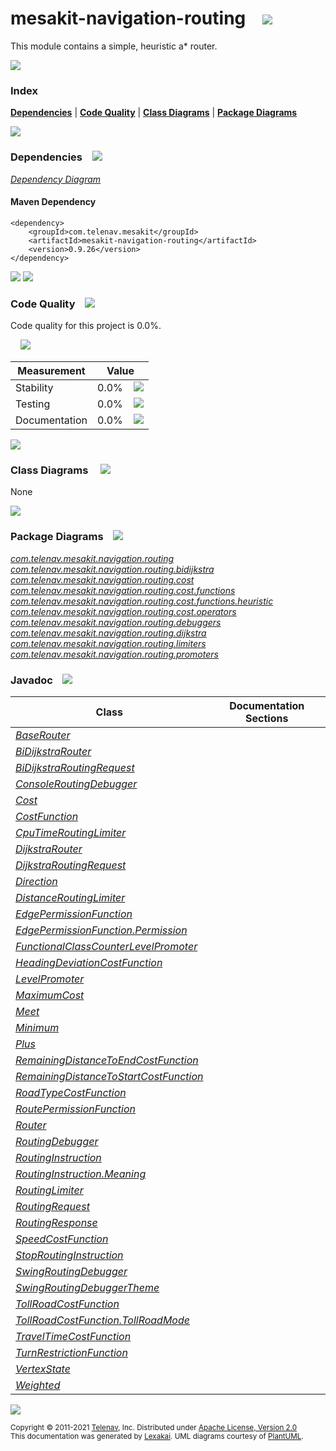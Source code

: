 [//]: # (start-user-text)



[//]: # (end-user-text)

# mesakit-navigation-routing &nbsp;&nbsp; <img src="https://telenav.github.io/telenav-assets/images/icons/branch-32.png" srcset="https://telenav.github.io/telenav-assets/images/icons/branch-32-2x.png 2x"/>

This module contains a simple, heuristic a* router.

<img src="https://telenav.github.io/telenav-assets/images/separators/horizontal-line-512.png" srcset="https://telenav.github.io/telenav-assets/images/separators/horizontal-line-512-2x.png 2x"/>

### Index



[**Dependencies**](#dependencies) | [**Code Quality**](#code-quality) | [**Class Diagrams**](#class-diagrams) | [**Package Diagrams**](#package-diagrams)

<img src="https://telenav.github.io/telenav-assets/images/separators/horizontal-line-512.png" srcset="https://telenav.github.io/telenav-assets/images/separators/horizontal-line-512-2x.png 2x"/>

### Dependencies <a name="dependencies"></a> &nbsp;&nbsp; <img src="https://telenav.github.io/telenav-assets/images/icons/dependencies-32.png" srcset="https://telenav.github.io/telenav-assets/images/icons/dependencies-32-2x.png 2x"/>

[*Dependency Diagram*](https://www.mesakit.org/0.9.26/lexakai/mesakit/mesakit-navigation/routing/documentation/diagrams/dependencies.svg)

#### Maven Dependency

    <dependency>
        <groupId>com.telenav.mesakit</groupId>
        <artifactId>mesakit-navigation-routing</artifactId>
        <version>0.9.26</version>
    </dependency>

<img src="https://telenav.github.io/telenav-assets/images/separators/horizontal-line-128.png" srcset="https://telenav.github.io/telenav-assets/images/separators/horizontal-line-128-2x.png 2x"/>

[//]: # (start-user-text)



[//]: # (end-user-text)

<img src="https://telenav.github.io/telenav-assets/images/separators/horizontal-line-128.png" srcset="https://telenav.github.io/telenav-assets/images/separators/horizontal-line-128-2x.png 2x"/>

### Code Quality <a name="code-quality"></a> &nbsp;&nbsp; <img src="https://telenav.github.io/telenav-assets/images/icons/ruler-32.png" srcset="https://telenav.github.io/telenav-assets/images/icons/ruler-32-2x.png 2x"/>

Code quality for this project is 0.0%.  
  
&nbsp; &nbsp; <img src="https://telenav.github.io/telenav-assets/images/meters/meter-0-96.png" srcset="https://telenav.github.io/telenav-assets/images/meters/meter-0-96-2x.png 2x"/>

| Measurement   | Value                    |
|---------------|--------------------------|
| Stability     | 0.0%&nbsp; &nbsp; <img src="https://telenav.github.io/telenav-assets/images/meters/meter-0-96.png" srcset="https://telenav.github.io/telenav-assets/images/meters/meter-0-96-2x.png 2x"/>     |
| Testing       | 0.0%&nbsp; &nbsp; <img src="https://telenav.github.io/telenav-assets/images/meters/meter-0-96.png" srcset="https://telenav.github.io/telenav-assets/images/meters/meter-0-96-2x.png 2x"/>       |
| Documentation | 0.0%&nbsp; &nbsp; <img src="https://telenav.github.io/telenav-assets/images/meters/meter-0-96.png" srcset="https://telenav.github.io/telenav-assets/images/meters/meter-0-96-2x.png 2x"/> |

<img src="https://telenav.github.io/telenav-assets/images/separators/horizontal-line-128.png" srcset="https://telenav.github.io/telenav-assets/images/separators/horizontal-line-128-2x.png 2x"/>

### Class Diagrams <a name="class-diagrams"></a> &nbsp; &nbsp; <img src="https://telenav.github.io/telenav-assets/images/icons/diagram-40.png" srcset="https://telenav.github.io/telenav-assets/images/icons/diagram-40-2x.png 2x"/>

None

<img src="https://telenav.github.io/telenav-assets/images/separators/horizontal-line-128.png" srcset="https://telenav.github.io/telenav-assets/images/separators/horizontal-line-128-2x.png 2x"/>

### Package Diagrams <a name="package-diagrams"></a> &nbsp;&nbsp; <img src="https://telenav.github.io/telenav-assets/images/icons/box-24.png" srcset="https://telenav.github.io/telenav-assets/images/icons/box-24-2x.png 2x"/>

[*com.telenav.mesakit.navigation.routing*](https://www.mesakit.org/0.9.26/lexakai/mesakit/mesakit-navigation/routing/documentation/diagrams/com.telenav.mesakit.navigation.routing.svg)  
[*com.telenav.mesakit.navigation.routing.bidijkstra*](https://www.mesakit.org/0.9.26/lexakai/mesakit/mesakit-navigation/routing/documentation/diagrams/com.telenav.mesakit.navigation.routing.bidijkstra.svg)  
[*com.telenav.mesakit.navigation.routing.cost*](https://www.mesakit.org/0.9.26/lexakai/mesakit/mesakit-navigation/routing/documentation/diagrams/com.telenav.mesakit.navigation.routing.cost.svg)  
[*com.telenav.mesakit.navigation.routing.cost.functions*](https://www.mesakit.org/0.9.26/lexakai/mesakit/mesakit-navigation/routing/documentation/diagrams/com.telenav.mesakit.navigation.routing.cost.functions.svg)  
[*com.telenav.mesakit.navigation.routing.cost.functions.heuristic*](https://www.mesakit.org/0.9.26/lexakai/mesakit/mesakit-navigation/routing/documentation/diagrams/com.telenav.mesakit.navigation.routing.cost.functions.heuristic.svg)  
[*com.telenav.mesakit.navigation.routing.cost.operators*](https://www.mesakit.org/0.9.26/lexakai/mesakit/mesakit-navigation/routing/documentation/diagrams/com.telenav.mesakit.navigation.routing.cost.operators.svg)  
[*com.telenav.mesakit.navigation.routing.debuggers*](https://www.mesakit.org/0.9.26/lexakai/mesakit/mesakit-navigation/routing/documentation/diagrams/com.telenav.mesakit.navigation.routing.debuggers.svg)  
[*com.telenav.mesakit.navigation.routing.dijkstra*](https://www.mesakit.org/0.9.26/lexakai/mesakit/mesakit-navigation/routing/documentation/diagrams/com.telenav.mesakit.navigation.routing.dijkstra.svg)  
[*com.telenav.mesakit.navigation.routing.limiters*](https://www.mesakit.org/0.9.26/lexakai/mesakit/mesakit-navigation/routing/documentation/diagrams/com.telenav.mesakit.navigation.routing.limiters.svg)  
[*com.telenav.mesakit.navigation.routing.promoters*](https://www.mesakit.org/0.9.26/lexakai/mesakit/mesakit-navigation/routing/documentation/diagrams/com.telenav.mesakit.navigation.routing.promoters.svg)

### Javadoc <a name="code-quality"></a> &nbsp;&nbsp; <img src="https://telenav.github.io/telenav-assets/images/icons/books-24.png" srcset="https://telenav.github.io/telenav-assets/images/icons/books-24-2x.png 2x"/>

| Class | Documentation Sections  |
|-------|-------------------------|
| [*BaseRouter*](https://www.mesakit.org/0.9.26/javadoc/mesakit/mesakit-navigation-routing/com/telenav/mesakit/navigation/routing/BaseRouter.html) |  |  
| [*BiDijkstraRouter*](https://www.mesakit.org/0.9.26/javadoc/mesakit/mesakit-navigation-routing/com/telenav/mesakit/navigation/routing/bidijkstra/BiDijkstraRouter.html) |  |  
| [*BiDijkstraRoutingRequest*](https://www.mesakit.org/0.9.26/javadoc/mesakit/mesakit-navigation-routing/com/telenav/mesakit/navigation/routing/bidijkstra/BiDijkstraRoutingRequest.html) |  |  
| [*ConsoleRoutingDebugger*](https://www.mesakit.org/0.9.26/javadoc/mesakit/mesakit-navigation-routing/com/telenav/mesakit/navigation/routing/debuggers/ConsoleRoutingDebugger.html) |  |  
| [*Cost*](https://www.mesakit.org/0.9.26/javadoc/mesakit/mesakit-navigation-routing/com/telenav/mesakit/navigation/routing/cost/Cost.html) |  |  
| [*CostFunction*](https://www.mesakit.org/0.9.26/javadoc/mesakit/mesakit-navigation-routing/com/telenav/mesakit/navigation/routing/cost/CostFunction.html) |  |  
| [*CpuTimeRoutingLimiter*](https://www.mesakit.org/0.9.26/javadoc/mesakit/mesakit-navigation-routing/com/telenav/mesakit/navigation/routing/limiters/CpuTimeRoutingLimiter.html) |  |  
| [*DijkstraRouter*](https://www.mesakit.org/0.9.26/javadoc/mesakit/mesakit-navigation-routing/com/telenav/mesakit/navigation/routing/dijkstra/DijkstraRouter.html) |  |  
| [*DijkstraRoutingRequest*](https://www.mesakit.org/0.9.26/javadoc/mesakit/mesakit-navigation-routing/com/telenav/mesakit/navigation/routing/dijkstra/DijkstraRoutingRequest.html) |  |  
| [*Direction*](https://www.mesakit.org/0.9.26/javadoc/mesakit/mesakit-navigation-routing/com/telenav/mesakit/navigation/routing/dijkstra/Direction.html) |  |  
| [*DistanceRoutingLimiter*](https://www.mesakit.org/0.9.26/javadoc/mesakit/mesakit-navigation-routing/com/telenav/mesakit/navigation/routing/limiters/DistanceRoutingLimiter.html) |  |  
| [*EdgePermissionFunction*](https://www.mesakit.org/0.9.26/javadoc/mesakit/mesakit-navigation-routing/com/telenav/mesakit/navigation/routing/cost/EdgePermissionFunction.html) |  |  
| [*EdgePermissionFunction.Permission*](https://www.mesakit.org/0.9.26/javadoc/mesakit/mesakit-navigation-routing/com/telenav/mesakit/navigation/routing/cost/EdgePermissionFunction.Permission.html) |  |  
| [*FunctionalClassCounterLevelPromoter*](https://www.mesakit.org/0.9.26/javadoc/mesakit/mesakit-navigation-routing/com/telenav/mesakit/navigation/routing/promoters/FunctionalClassCounterLevelPromoter.html) |  |  
| [*HeadingDeviationCostFunction*](https://www.mesakit.org/0.9.26/javadoc/mesakit/mesakit-navigation-routing/com/telenav/mesakit/navigation/routing/cost/functions/heuristic/HeadingDeviationCostFunction.html) |  |  
| [*LevelPromoter*](https://www.mesakit.org/0.9.26/javadoc/mesakit/mesakit-navigation-routing/com/telenav/mesakit/navigation/routing/LevelPromoter.html) |  |  
| [*MaximumCost*](https://www.mesakit.org/0.9.26/javadoc/mesakit/mesakit-navigation-routing/com/telenav/mesakit/navigation/routing/cost/operators/MaximumCost.html) |  |  
| [*Meet*](https://www.mesakit.org/0.9.26/javadoc/mesakit/mesakit-navigation-routing/com/telenav/mesakit/navigation/routing/dijkstra/Meet.html) |  |  
| [*Minimum*](https://www.mesakit.org/0.9.26/javadoc/mesakit/mesakit-navigation-routing/com/telenav/mesakit/navigation/routing/cost/operators/Minimum.html) |  |  
| [*Plus*](https://www.mesakit.org/0.9.26/javadoc/mesakit/mesakit-navigation-routing/com/telenav/mesakit/navigation/routing/cost/operators/Plus.html) |  |  
| [*RemainingDistanceToEndCostFunction*](https://www.mesakit.org/0.9.26/javadoc/mesakit/mesakit-navigation-routing/com/telenav/mesakit/navigation/routing/cost/functions/heuristic/RemainingDistanceToEndCostFunction.html) |  |  
| [*RemainingDistanceToStartCostFunction*](https://www.mesakit.org/0.9.26/javadoc/mesakit/mesakit-navigation-routing/com/telenav/mesakit/navigation/routing/cost/functions/heuristic/RemainingDistanceToStartCostFunction.html) |  |  
| [*RoadTypeCostFunction*](https://www.mesakit.org/0.9.26/javadoc/mesakit/mesakit-navigation-routing/com/telenav/mesakit/navigation/routing/cost/functions/heuristic/RoadTypeCostFunction.html) |  |  
| [*RoutePermissionFunction*](https://www.mesakit.org/0.9.26/javadoc/mesakit/mesakit-navigation-routing/com/telenav/mesakit/navigation/routing/cost/RoutePermissionFunction.html) |  |  
| [*Router*](https://www.mesakit.org/0.9.26/javadoc/mesakit/mesakit-navigation-routing/com/telenav/mesakit/navigation/routing/Router.html) |  |  
| [*RoutingDebugger*](https://www.mesakit.org/0.9.26/javadoc/mesakit/mesakit-navigation-routing/com/telenav/mesakit/navigation/routing/RoutingDebugger.html) |  |  
| [*RoutingInstruction*](https://www.mesakit.org/0.9.26/javadoc/mesakit/mesakit-navigation-routing/com/telenav/mesakit/navigation/routing/RoutingInstruction.html) |  |  
| [*RoutingInstruction.Meaning*](https://www.mesakit.org/0.9.26/javadoc/mesakit/mesakit-navigation-routing/com/telenav/mesakit/navigation/routing/RoutingInstruction.Meaning.html) |  |  
| [*RoutingLimiter*](https://www.mesakit.org/0.9.26/javadoc/mesakit/mesakit-navigation-routing/com/telenav/mesakit/navigation/routing/RoutingLimiter.html) |  |  
| [*RoutingRequest*](https://www.mesakit.org/0.9.26/javadoc/mesakit/mesakit-navigation-routing/com/telenav/mesakit/navigation/routing/RoutingRequest.html) |  |  
| [*RoutingResponse*](https://www.mesakit.org/0.9.26/javadoc/mesakit/mesakit-navigation-routing/com/telenav/mesakit/navigation/routing/RoutingResponse.html) |  |  
| [*SpeedCostFunction*](https://www.mesakit.org/0.9.26/javadoc/mesakit/mesakit-navigation-routing/com/telenav/mesakit/navigation/routing/cost/functions/heuristic/SpeedCostFunction.html) |  |  
| [*StopRoutingInstruction*](https://www.mesakit.org/0.9.26/javadoc/mesakit/mesakit-navigation-routing/com/telenav/mesakit/navigation/routing/StopRoutingInstruction.html) |  |  
| [*SwingRoutingDebugger*](https://www.mesakit.org/0.9.26/javadoc/mesakit/mesakit-navigation-routing/com/telenav/mesakit/navigation/routing/debuggers/SwingRoutingDebugger.html) |  |  
| [*SwingRoutingDebuggerTheme*](https://www.mesakit.org/0.9.26/javadoc/mesakit/mesakit-navigation-routing/com/telenav/mesakit/navigation/routing/debuggers/SwingRoutingDebuggerTheme.html) |  |  
| [*TollRoadCostFunction*](https://www.mesakit.org/0.9.26/javadoc/mesakit/mesakit-navigation-routing/com/telenav/mesakit/navigation/routing/cost/functions/TollRoadCostFunction.html) |  |  
| [*TollRoadCostFunction.TollRoadMode*](https://www.mesakit.org/0.9.26/javadoc/mesakit/mesakit-navigation-routing/com/telenav/mesakit/navigation/routing/cost/functions/TollRoadCostFunction.TollRoadMode.html) |  |  
| [*TravelTimeCostFunction*](https://www.mesakit.org/0.9.26/javadoc/mesakit/mesakit-navigation-routing/com/telenav/mesakit/navigation/routing/cost/functions/TravelTimeCostFunction.html) |  |  
| [*TurnRestrictionFunction*](https://www.mesakit.org/0.9.26/javadoc/mesakit/mesakit-navigation-routing/com/telenav/mesakit/navigation/routing/cost/functions/TurnRestrictionFunction.html) |  |  
| [*VertexState*](https://www.mesakit.org/0.9.26/javadoc/mesakit/mesakit-navigation-routing/com/telenav/mesakit/navigation/routing/dijkstra/VertexState.html) |  |  
| [*Weighted*](https://www.mesakit.org/0.9.26/javadoc/mesakit/mesakit-navigation-routing/com/telenav/mesakit/navigation/routing/cost/operators/Weighted.html) |  |  

[//]: # (start-user-text)



[//]: # (end-user-text)

<img src="https://telenav.github.io/telenav-assets/images/separators/horizontal-line-512.png" srcset="https://telenav.github.io/telenav-assets/images/separators/horizontal-line-512-2x.png 2x"/>

<sub>Copyright &#169; 2011-2021 [Telenav](https://telenav.com), Inc. Distributed under [Apache License, Version 2.0](LICENSE)</sub>  
<sub>This documentation was generated by [Lexakai](https://lexakai.org). UML diagrams courtesy of [PlantUML](https://plantuml.com).</sub>
